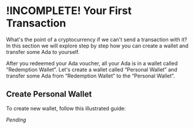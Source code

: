 # !INCOMPLETE! Your First Transaction

[//]: # (<2017-01-13>)
[//]: # (Design team and @richard-wild)

What's the point of a cryptocurrency if we can't send a transaction with
it? In this section we will explore step by step how you can create a
wallet and transfer some Ada to yourself.

After you redeemed your Ada voucher, all your Ada is in a wallet called
“Redemption Wallet”. Let's create a wallet called “Personal Wallet” and
transfer some Ada from “Redemption Wallet” to the “Personal Wallet”.

## Create Personal Wallet

To create new wallet, follow this illustrated guide:

_Pending_
